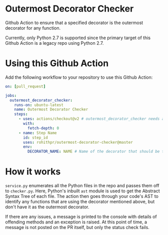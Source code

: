 # Outermost Decorator Checker

Github Action to ensure that a specified decorator is the outermost decorator for any function.

Currently, only Python 2.7 is supported since the primary target of this Github Action is a legacy repo using Python 2.7.

# Using this Github Action

Add the following workflow to your repository to use this Github Action:

```yml
on: [pull_request]

jobs:
  outermost_decorator_checker:
    runs-on: ubuntu-latest
    name: Outermost Decorator Checker
    steps:
      - uses: actions/checkout@v2 # outermost_decorator_checker needs a copy of your repo to find any issues.
        with:
          fetch-depth: 0
      - name: Step Name
        id: step_id
        uses: rohithpr/outermost-decorator-checker@master
        env:
          DECORATOR_NAME: NAME # Name of the decorator that should be the outermost decorator if it is used.
```

# How it works

`service.py` enumerates all the Python files in the repo and passes them off to
`checker.py`. Here, Python's inbuilt `ast` module is used to get the Abstract
Syntax Tree of each file. The action then goes through your code's AST to
identify any functions that are using the decorator mentioned above, but don't
have it as the outermost decorator.

If there are any issues, a message is printed to the console with details of
offending methods and an exception is raised. At this point of time, a message
is not posted on the PR itself, but only the status check fails.
